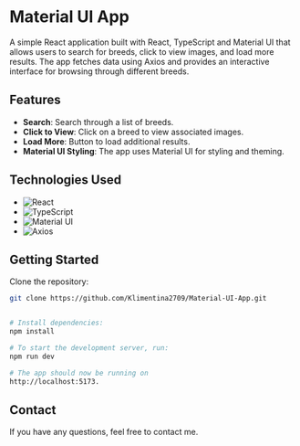 # Material UI App

A simple React application built with React, TypeScript and Material UI that allows users to search for breeds, click to view images, and load more results. The app fetches data using Axios and provides an interactive interface for browsing through different breeds.

## Features

- **Search**: Search through a list of breeds.
- **Click to View**: Click on a breed to view associated images.
- **Load More**: Button to load additional results.
- **Material UI Styling**: The app uses Material UI for styling and theming.

## Technologies Used

- ![React](https://img.shields.io/badge/React-61DAFB?style=for-the-badge&logo=react&logoColor=white)
- ![TypeScript](https://img.shields.io/badge/TypeScript-blue?style=for-the-badge&logo=typescript&logoColor=white)
- ![Material UI](https://img.shields.io/badge/Material-007FFF?style=for-the-badge&logo=mui&logoColor=white)
- ![Axios](https://img.shields.io/badge/Axios-5A29E4?style=for-the-badge)

## Getting Started

Clone the repository:

```bash
git clone https://github.com/Klimentina2709/Material-UI-App.git


# Install dependencies:
npm install

# To start the development server, run:
npm run dev

# The app should now be running on
http://localhost:5173.

```

## Contact

If you have any questions, feel free to contact me.
